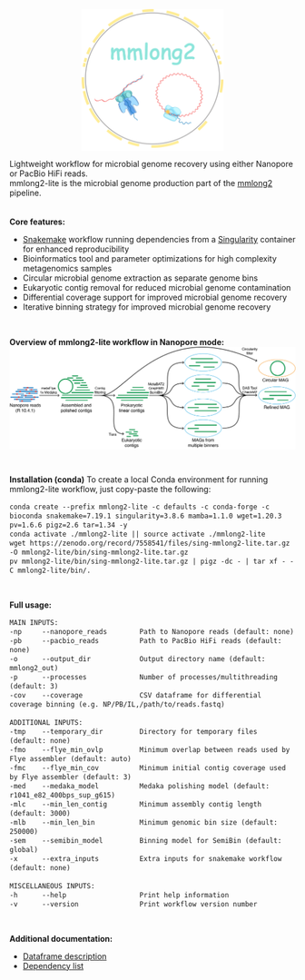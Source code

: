 <p align="center">
<img align="center" width="250" height="250" src="msc/mmlong2-lite-logo.png" alt="logo" style="zoom:100%;" />
</p>

Lightweight workflow for microbial genome recovery using either Nanopore or PacBio HiFi reads. <br/>
mmlong2-lite is the microbial genome production part of the [mmlong2](https://github.com/Serka-M/mmlong2) pipeline. <br/>
<br/>
<br/>
**Core features:**
* [Snakemake](https://snakemake.readthedocs.io) workflow running dependencies from a [Singularity](https://docs.sylabs.io/guides/latest/user-guide/) container for enhanced reproducibility
* Bioinformatics tool and parameter optimizations for high complexity metagenomics samples
* Circular microbial genome extraction as separate genome bins
* Eukaryotic contig removal for reduced microbial genome contamination
* Differential coverage support for improved microbial genome recovery
* Iterative binning strategy for improved microbial genome recovery
<br/>

**Overview of mmlong2-lite workflow in Nanopore mode:**
<br/>
<img align="center" src="msc/mmlong-lite-wf.png" alt="mmlong2-lite-wf" style="zoom:100%;" />

<br/>

**Installation (conda)**
To create a local Conda environment for running mmlong2-lite workflow, just copy-paste the following:
```
conda create --prefix mmlong2-lite -c defaults -c conda-forge -c bioconda snakemake=7.19.1 singularity=3.8.6 mamba=1.1.0 wget=1.20.3 pv=1.6.6 pigz=2.6 tar=1.34 -y
conda activate ./mmlong2-lite || source activate ./mmlong2-lite
wget https://zenodo.org/record/7558541/files/sing-mmlong2-lite.tar.gz -O mmlong2-lite/bin/sing-mmlong2-lite.tar.gz 
pv mmlong2-lite/bin/sing-mmlong2-lite.tar.gz | pigz -dc - | tar xf - -C mmlong2-lite/bin/.
```

<br/>

**Full usage:**
```
MAIN INPUTS:
-np     --nanopore_reads        Path to Nanopore reads (default: none)
-pb     --pacbio_reads          Path to PacBio HiFi reads (default: none)
-o      --output_dir            Output directory name (default: mmlong2_out)
-p      --processes             Number of processes/multithreading (default: 3)
-cov    --coverage              CSV dataframe for differential coverage binning (e.g. NP/PB/IL,/path/to/reads.fastq)

ADDITIONAL INPUTS:
-tmp    --temporary_dir         Directory for temporary files (default: none)
-fmo    --flye_min_ovlp         Minimum overlap between reads used by Flye assembler (default: auto)
-fmc    --flye_min_cov          Minimum initial contig coverage used by Flye assembler (default: 3)
-med    --medaka_model          Medaka polishing model (default: r1041_e82_400bps_sup_g615)
-mlc    --min_len_contig        Minimum assembly contig length (default: 3000)
-mlb    --min_len_bin           Minimum genomic bin size (default: 250000)
-sem    --semibin_model         Binning model for SemiBin (default: global)
-x      --extra_inputs          Extra inputs for snakemake workflow (default: none)

MISCELLANEOUS INPUTS:
-h      --help                  Print help information
-v      --version               Print workflow version number
```

<br/>

**Additional documentation:**
* [Dataframe description](msc/mmlong2-lite-dfs.md)
* [Dependency list](msc/mmlong2-lite-dep.md)
<br/>
